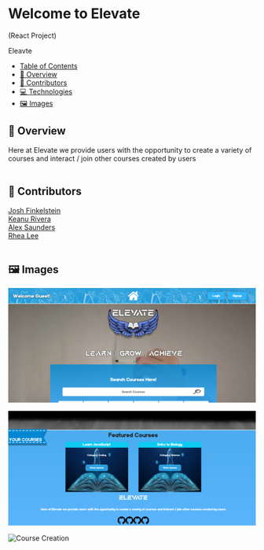 # Welcome to Elevate
(React Project)


   Eleavte
  - [Table of Contents](#table-of-contents)
  - [🔎 Overview](#-overview)
  - [👥 Contributors](#-contributors)
  - [💻 Technologies](#-technologies)
  - [🖼️ Images](#-images)

  ## 🔎 Overview
Here at Elevate we provide users with the opportunity to create a variety of courses and interact / join other courses created by users
<br>
<br>
## 👥 Contributors
[Josh Finkelstein](https://github.com/jshuaaaa)<br>
[Keanu Rivera](https://github.com/KRivera2394)<br>
[Alex Saunders](https://github.com/alxsaunders)<br> 
[Rhea Lee](https://github.com/rheangocle)<br>
<br>

## 🖼️  Images

![Login Page](/client/src/assets/screenshot.png)

![Featured Courses](/client/src/assets/screenshot2.png)

![Course Creation](/client/src/assets/screenshot3.png)

